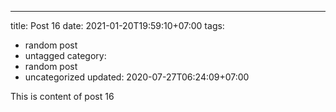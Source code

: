---
title: Post 16
date: 2021-01-20T19:59:10+07:00
tags:
  - random post
  - untagged
category:
  - random post
  - uncategorized
updated: 2020-07-27T06:24:09+07:00

This is content of post 16